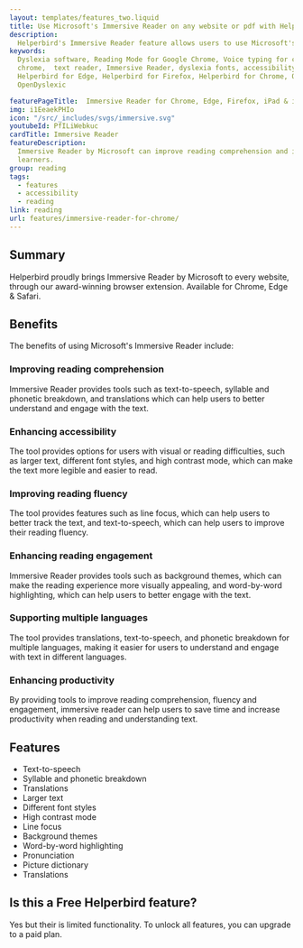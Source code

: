 ```yaml
---
layout: templates/features_two.liquid
title: Use Microsoft's Immersive Reader on any website or pdf with Helperbirds extension
description:
  Helperbird's Immersive Reader feature allows users to use Microsoft's Immersive Reader on any website or pdf to enhance reading comprehension and accessibility. Available for Chrome, Edge & Safari.
keywords:
  Dyslexia software, Reading Mode for Google Chrome, Voice typing for chrome, Text to speech for
  chrome,  text reader, Immersive Reader, dyslexia fonts, accessibility software, dyslexia software,
  Helperbird for Edge, Helperbird for Firefox, Helperbird for Chrome, Opendyslexic for Chrome,
  OpenDyslexic

featurePageTitle:  Immersive Reader for Chrome, Edge, Firefox, iPad & iPhone
img: i1EeaekPHIo
icon: "/src/_includes/svgs/immersive.svg"
youtubeId: PfILiWebkuc
cardTitle: Immersive Reader
featureDescription:
  Immersive Reader by Microsoft can improve reading comprehension and increase fluency for English language
  learners.
group: reading
tags: 
  - features
  - accessibility
  - reading
link: reading
url: features/immersive-reader-for-chrome/
---
```



## Summary
Helperbird proudly brings Immersive Reader by Microsoft to every website, through our award-winning browser extension. Available for Chrome, Edge & Safari.

## Benefits

The benefits of using Microsoft's Immersive Reader include:

### Improving reading comprehension
Immersive Reader provides tools such as text-to-speech, syllable and phonetic breakdown, and translations which can help users to better understand and engage with the text.

### Enhancing accessibility 
The tool provides options for users with visual or reading difficulties, such as larger text, different font styles, and high contrast mode, which can make the text more legible and easier to read.

### Improving reading fluency
The tool provides features such as line focus, which can help users to better track the text, and text-to-speech, which can help users to improve their reading fluency.

### Enhancing reading engagement
Immersive Reader provides tools such as background themes, which can make the reading experience more visually appealing, and word-by-word highlighting, which can help users to better engage with the text.

### Supporting multiple languages
The tool provides translations, text-to-speech, and phonetic breakdown for multiple languages, making it easier for users to understand and engage with text in different languages.

### Enhancing productivity
By providing tools to improve reading comprehension, fluency and engagement, immersive reader can help users to save time and increase productivity when reading and understanding text.

## Features

- Text-to-speech
- Syllable and phonetic breakdown
- Translations
- Larger text 
- Different font styles
- High contrast mode
- Line focus
- Background themes
- Word-by-word highlighting
- Pronunciation
- Picture dictionary
- Translations

## Is this a Free Helperbird feature?
Yes but their is limited functionality. To unlock all features, you can upgrade to a paid plan.





















